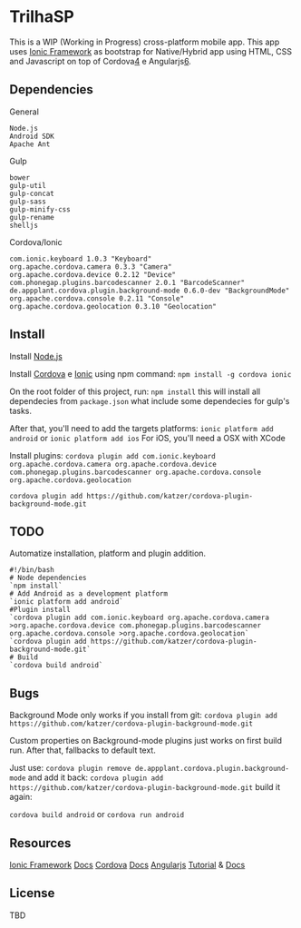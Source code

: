 # TrilhaSP
This is a WIP (Working in Progress) cross-platform mobile app.
This app uses [Ionic Framework][2] as bootstrap for Native/Hybrid app using HTML,
CSS and Javascript on top of Cordova[4] e Angularjs[6].

## Dependencies
General

	Node.js
	Android SDK
	Apache Ant

Gulp

	bower
	gulp-util
	gulp-concat
	gulp-sass
	gulp-minify-css
	gulp-rename
	shelljs

Cordova/Ionic

	com.ionic.keyboard 1.0.3 "Keyboard"
	org.apache.cordova.camera 0.3.3 "Camera"
	org.apache.cordova.device 0.2.12 "Device"
	com.phonegap.plugins.barcodescanner 2.0.1 "BarcodeScanner"
	de.appplant.cordova.plugin.background-mode 0.6.0-dev "BackgroundMode"
	org.apache.cordova.console 0.2.11 "Console"
	org.apache.cordova.geolocation 0.3.10 "Geolocation"


## Install
Install [Node.js][1]

Install [Cordova][4] e [Ionic][2] using npm command:
`npm install -g cordova ionic`

On the root folder of this project, run: `npm install` this will install all dependecies from `package.json` what include some dependecies for gulp's tasks.

After that, you'll need to add the targets platforms: `ionic platform add android` or `ionic platform add ios`
For iOS, you'll need a OSX with XCode

Install plugins:
`cordova plugin add com.ionic.keyboard org.apache.cordova.camera org.apache.cordova.device com.phonegap.plugins.barcodescanner org.apache.cordova.console org.apache.cordova.geolocation`

`cordova plugin add https://github.com/katzer/cordova-plugin-background-mode.git`

## TODO
Automatize installation, platform and plugin addition.

	#!/bin/bash
	# Node dependencies
	`npm install`
	# Add Android as a development platform
	`ionic platform add android`
	#Plugin install
	`cordova plugin add com.ionic.keyboard org.apache.cordova.camera >org.apache.cordova.device com.phonegap.plugins.barcodescanner org.apache.cordova.console >org.apache.cordova.geolocation`
	`cordova plugin add https://github.com/katzer/cordova-plugin-background-mode.git`
	# Build
	`cordova build android`

## Bugs
Background Mode only works if you install from git:
    `cordova plugin add https://github.com/katzer/cordova-plugin-background-mode.git`

Custom properties on Background-mode plugins just works on first build run.
After that, fallbacks to default text.

Just use:
	`cordova plugin remove de.appplant.cordova.plugin.background-mode`
and add it back:
	`cordova plugin add https://github.com/katzer/cordova-plugin-background-mode.git`
build it again:

`cordova build android`
or
`cordova run android`

## Resources
[Ionic Framework][2] [Docs][3]
[Cordova][4] [Docs][5]
[Angularjs][6] [Tutorial][7] & [Docs][8]

## License
TBD

[1]: http://nodejs.org/
[2]: http://ionicframework.com/
[3]: http://ionicframework.com/docs/
[4]: http://cordova.apache.org/
[5]: http://cordova.apache.org/docs/en/4.0.0/
[6]: https://angularjs.org/
[7]: https://docs.angularjs.org/tutorial
[8]: https://docs.angularjs.org/guide
